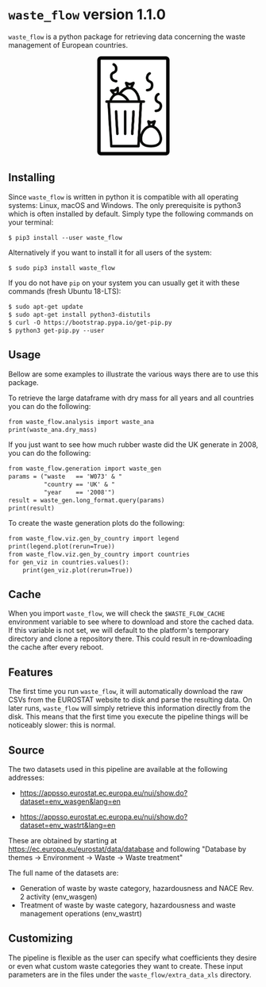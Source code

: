 # `waste_flow` version 1.1.0

`waste_flow` is a python package for retrieving data concerning the waste management of European countries.

<p align="center">
<img height="200" src="waste_flow/reports/template/logo.png?raw=true">
</p>

## Installing

Since `waste_flow` is written in python it is compatible with all operating systems: Linux, macOS and Windows. The only prerequisite is python3 which is often installed by default. Simply type the following commands on your terminal:

    $ pip3 install --user waste_flow

Alternatively if you want to install it for all users of the system:

    $ sudo pip3 install waste_flow

If you do not have `pip` on your system you can usually get it with these commands (fresh Ubuntu 18-LTS):

    $ sudo apt-get update
    $ sudo apt-get install python3-distutils
    $ curl -O https://bootstrap.pypa.io/get-pip.py
    $ python3 get-pip.py --user

## Usage

Bellow are some examples to illustrate the various ways there are to use this package.

To retrieve the large dataframe with dry mass for all years and all countries you can do the following:

    from waste_flow.analysis import waste_ana
    print(waste_ana.dry_mass)

If you just want to see how much rubber waste did the UK generate in 2008, you can do the following:

    from waste_flow.generation import waste_gen
    params = ("waste   == 'W073' & "
              "country == 'UK' & "
              "year    == '2008'")
    result = waste_gen.long_format.query(params)
    print(result)

To create the waste generation plots do the following:

    from waste_flow.viz.gen_by_country import legend
    print(legend.plot(rerun=True))
    from waste_flow.viz.gen_by_country import countries
    for gen_viz in countries.values():
        print(gen_viz.plot(rerun=True))

## Cache

When you import `waste_flow`, we will check the `$WASTE_FLOW_CACHE` environment variable to see where to download and store the cached data. If this variable is not set, we will default to the platform's temporary directory and clone a repository there. This could result in re-downloading the cache after every reboot.

## Features

The first time you run `waste_flow`, it will automatically download the raw CSVs from the EUROSTAT website to disk and parse the resulting data. On later runs, `waste_flow` will simply retrieve this information directly from the disk. This means that the first time you execute the pipeline things will be noticeably slower: this is normal.

## Source

The two datasets used in this pipeline are available at the following addresses:

* https://appsso.eurostat.ec.europa.eu/nui/show.do?dataset=env_wasgen&lang=en

* https://appsso.eurostat.ec.europa.eu/nui/show.do?dataset=env_wastrt&lang=en

These are obtained by starting at https://ec.europa.eu/eurostat/data/database
 and following "Database by themes -> Environment -> Waste -> Waste treatment"

The full name of the datasets are:

* Generation of waste by waste category, hazardousness and NACE Rev. 2 activity (env_wasgen)                                  
* Treatment of waste by waste category, hazardousness and waste management operations (env_wastrt)

## Customizing

The pipeline is flexible as the user can specify what coefficients they desire or even what custom waste categories they want to create. These input parameters are in the files under the `waste_flow/extra_data_xls` directory.
